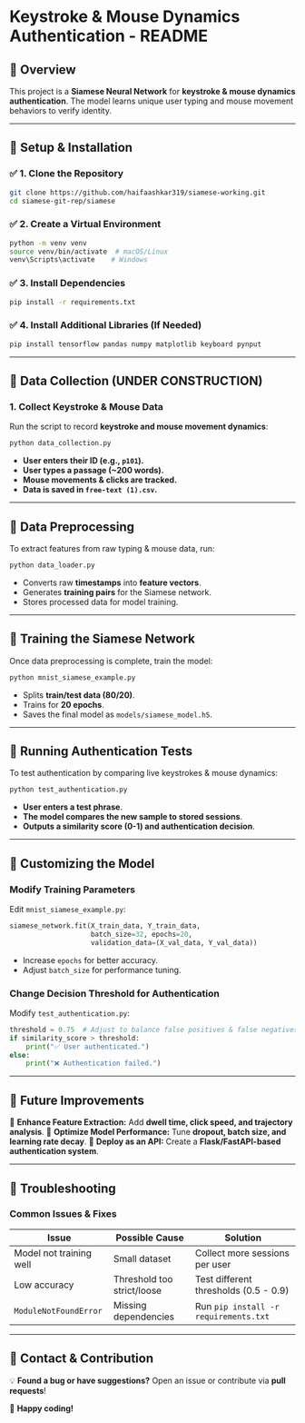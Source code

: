 # **Keystroke & Mouse Dynamics Authentication - README**

## **📌 Overview**
This project is a **Siamese Neural Network** for **keystroke & mouse dynamics authentication**. The model learns unique user typing and mouse movement behaviors to verify identity.

---

## **📌 Setup & Installation**
### ✅ **1. Clone the Repository**
```sh
git clone https://github.com/haifaashkar319/siamese-working.git
cd siamese-git-rep/siamese
```

### ✅ **2. Create a Virtual Environment**
```sh
python -m venv venv
source venv/bin/activate  # macOS/Linux
venv\Scripts\activate    # Windows
```

### ✅ **3. Install Dependencies**
```sh
pip install -r requirements.txt
```

### ✅ **4. Install Additional Libraries (If Needed)**
```sh
pip install tensorflow pandas numpy matplotlib keyboard pynput
```

---

## **📌 Data Collection** **(UNDER CONSTRUCTION)**
### **1. Collect Keystroke & Mouse Data**
Run the script to record **keystroke and mouse movement dynamics**:
```sh
python data_collection.py
```
- **User enters their ID (e.g., `p101`).**
- **User types a passage (~200 words).**
- **Mouse movements & clicks are tracked.**
- **Data is saved in `free-text (1).csv`.**

---

## **📌 Data Preprocessing**
To extract features from raw typing & mouse data, run:
```sh
python data_loader.py
```
- Converts raw **timestamps** into **feature vectors**.
- Generates **training pairs** for the Siamese network.
- Stores processed data for model training.

---

## **📌 Training the Siamese Network**
Once data preprocessing is complete, train the model:
```sh
python mnist_siamese_example.py
```
- Splits **train/test data (80/20)**.
- Trains for **20 epochs**.
- Saves the final model as `models/siamese_model.h5`.

---

## **📌 Running Authentication Tests**
To test authentication by comparing live keystrokes & mouse dynamics:
```sh
python test_authentication.py
```
- **User enters a test phrase**.
- **The model compares the new sample to stored sessions**.
- **Outputs a similarity score (0-1) and authentication decision**.

---

## **📌 Customizing the Model**
### **Modify Training Parameters**
Edit `mnist_siamese_example.py`:
```python
siamese_network.fit(X_train_data, Y_train_data,
                    batch_size=32, epochs=20,
                    validation_data=(X_val_data, Y_val_data))
```
- Increase `epochs` for better accuracy.
- Adjust `batch_size` for performance tuning.

### **Change Decision Threshold for Authentication**
Modify `test_authentication.py`:
```python
threshold = 0.75  # Adjust to balance false positives & false negatives
if similarity_score > threshold:
    print("✅ User authenticated.")
else:
    print("❌ Authentication failed.")
```

---

## **📌 Future Improvements**
🔹 **Enhance Feature Extraction:** Add **dwell time, click speed, and trajectory analysis**.
🔹 **Optimize Model Performance:** Tune **dropout, batch size, and learning rate decay**.
🔹 **Deploy as an API:** Create a **Flask/FastAPI-based authentication system**.

---

## **📌 Troubleshooting**
### **Common Issues & Fixes**
| **Issue** | **Possible Cause** | **Solution** |
|---------|------------------|------------|
| Model not training well | Small dataset | Collect more sessions per user |
| Low accuracy | Threshold too strict/loose | Test different thresholds (0.5 - 0.9) |
| `ModuleNotFoundError` | Missing dependencies | Run `pip install -r requirements.txt` |

---

## **📌 Contact & Contribution**
💡 **Found a bug or have suggestions?** Open an issue or contribute via **pull requests**!

🚀 **Happy coding!**

